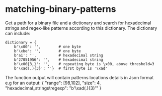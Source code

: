 # matching-binary-patterns


Get a path for a binary file and a dictionary and search for hexadecimal strings and regex-like patterns according to this dictionary.
The dictionary can include:

    dictionary = {
        b'\x00': '',        # one byte
        b'\xbe': '',        # one byte
        b'a1': '',          # hexadecimal string
        b'27051956': '',    # hexadecimal string
        b'\x00{3,}': '',    # repeating byte is \x00, above threshold=3
        b'\xad(.){3}': ''}  # first byte is '\xad'

The function output will contain patterns locations details in Json format    
 e.g for an output:
        {
            "range": [98,102],
            "size": 4,
            "hexadecimal_strings\regexp": "b'\\xad(.){3}'"
        }

